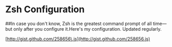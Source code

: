 # Zsh Configuration

  \#\#In case you don't know, Zsh is the greatest command prompt of all time—but only after you configure it.Here's my configuration. Updated regularly. 

 [http://gist.github.com/258656\.js](http://gist.github.com/258656.js)

  